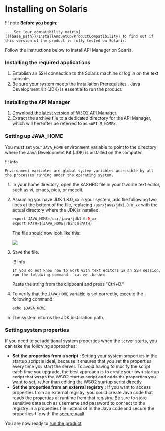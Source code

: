 # Installing on Solaris

!!! note
    **Before you begin:**

    -   See [our compatibility matrix]({{base_path}}/InstallAndSetup/ProductCompatibility) to find out if this version of the product is fully tested on Solaris.


Follow the instructions below to install API Manager on Solaris.

### Installing the required applications

1.  Establish an SSH connection to the Solaris machine or log in on the text console.
2.  Be sure your system meets the Installation Prerequisites . Java Development Kit (JDK) is essential to run the product.

### Installing the API Manager

1.  [Download the latest version of WSO2 API Manager](https://wso2.com/api-management/).
2.  Extract the archive file to a dedicated directory for the API Manager, which will hereafter be referred to as `<API-M_HOME>`.

### Setting up JAVA\_HOME

You must set your `JAVA_HOME` environment variable to point to the directory where the Java Development Kit (JDK) is installed on the computer.

!!! info

    Environment variables are global system variables accessible by all the processes running under the operating system.


1.  In your home directory, open the BASHRC file in your favorite text editor, such as vi, emacs, pico, or mcedit.
2.  Assuming you have JDK 1.8.0\_xx in your system, add the following two lines at the bottom of the file, replacing `/usr/java/jdk1.8.0_xx` with the actual directory where the JDK is installed.

    ``` java
    export JAVA_HOME=/usr/java/jdk1.8.0_xx
    export PATH=${JAVA_HOME}/bin:${PATH}
    ```

    The file should now look like this:

    ![]({{base_path}}/assets/attachments/103334399/103334401.png)

3.  Save the file.

    !!! info
        
        If you do not know how to work with text editors in an SSH session, run the following command: `cat >> .bashrc          `

    Paste the string from the clipboard and press "Ctrl+D."


4.  To verify that the `JAVA_HOME` variable is set correctly, execute the following command:

    `echo $JAVA_HOME`

5.  The system returns the JDK installation path.

### Setting system properties

If you need to set additional system properties when the server starts, you can take the following approaches:

-   **Set the properties from a script** : Setting your system properties in the startup script is ideal, because it ensures that you set the properties every time you start the server. To avoid having to modify the script each time you upgrade, the best approach is to create your own startup script that wraps the WSO2 startup script and adds the properties you want to set, rather than editing the WSO2 startup script directly.
-   **Set the properties from an external registry** : If you want to access properties from an external registry, you could create Java code that reads the properties at runtime from that registry. Be sure to store sensitive data such as username and password to connect to the registry in a properties file instead of in the Java code and secure the properties file with the [secure vault]({{base_path}}/Administer/ProductSecurity/General/LoginsAndPasswords/admin-carbon-secure-vault-implementation).

You are now ready to [run the product]({{base_path}}/InstallAndSetup/InstallationGuide/running-the-product/).
